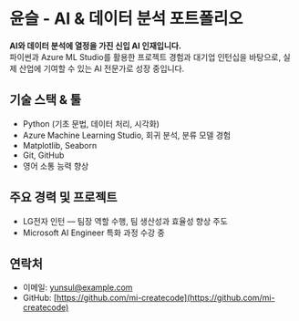 # 윤슬 - AI & 데이터 분석 포트폴리오

**AI와 데이터 분석에 열정을 가진 신입 AI 인재입니다.**  
파이썬과 Azure ML Studio를 활용한 프로젝트 경험과 대기업 인턴십을 바탕으로, 실제 산업에 기여할 수 있는 AI 전문가로 성장 중입니다.

## 기술 스택 & 툴
- Python (기초 문법, 데이터 처리, 시각화)
- Azure Machine Learning Studio, 회귀 분석, 분류 모델 경험
- Matplotlib, Seaborn
- Git, GitHub
- 영어 소통 능력 향상

## 주요 경력 및 프로젝트
- LG전자 인턴 — 팀장 역할 수행, 팀 생산성과 효율성 향상 주도
- Microsoft AI Engineer 특화 과정 수강 중


## 연락처
- 이메일: yunsul@example.com
- GitHub: [https://github.com/mi-createcode](https://github.com/mi-createcode)
